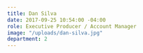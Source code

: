 ```yaml
---
title: Dan Silva
date: 2017-09-25 10:54:00 -04:00
role: Executive Producer / Account Manager
image: "/uploads/dan-silva.jpg"
department: 2
---
```

